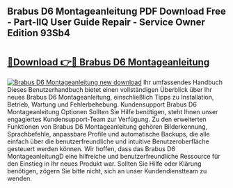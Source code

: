 ## Brabus D6 Montageanleitung PDF Download Free - Part-IlQ User Guide Repair - Service Owner Edition 93Sb4

# <h2><a href="http://df6wnsc.blite.top/?on=Brabus+D6+Montageanleitung">🔗Download 👉🔴 Brabus D6 Montageanleitung</a></h2>

[![Brabus D6 Montageanleitung new download](https://i.imgur.com/lujVjoI.png)](http://df6wnsc.blite.top/?on=Brabus+D6+Montageanleitung)
Ihr umfassendes Handbuch Dieses Benutzerhandbuch bietet einen vollständigen Überblick über Ihr neues Brabus D6 Montageanleitung, einschließlich Tipps zu Installation, Betrieb, Wartung und Fehlerbehebung. Kundensupport Brabus D6 Montageanleitung Optionen Sollten Sie Hilfe benötigen, steht Ihnen unser engagiertes Kundensupport-Team zur Verfügung. Zu den erweiterten Funktionen von Brabus D6 Montageanleitung gehören Bilderkennung, Sprachbefehle, anpassbare Profile und automatische Backups, die alle einfach über die benutzerfreundliche und intuitive Benutzeroberfläche gesteuert werden können. Wir hoffen, dass das Brabus D6 MontageanleitungD eine hilfreiche und benutzerfreundliche Ressource für den Einstieg in Ihr neues Produkt war. Sollten Sie Hilfe oder Klärung benötigen, zögern Sie bitte nicht, sich an unser Kundendienstteam zu wenden.
